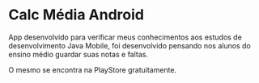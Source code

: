 # Calc Média Android
App desenvolvido para verificar meus conhecimentos aos estudos de desenvolvimento Java Mobile, foi desenvolvido pensando nos alunos do ensino médio guardar suas notas e faltas.

O mesmo se encontra na PlayStore gratuitamente. 
